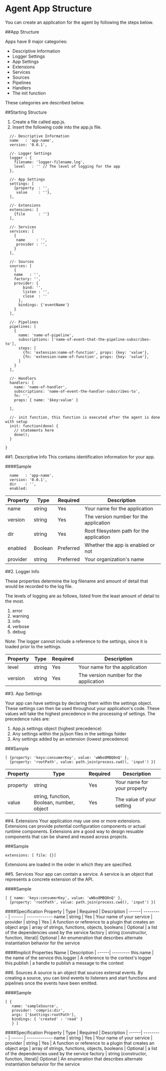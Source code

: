 Agent App Structure
===========

You can create an application for the agent by following the steps below. 

##App Structure

Apps have 9 major categories:

* Descriptive Information
* Logger Settings
* App Settings
* Extensions
* Services
* Sources
* Pipelines
* Handlers
* The init function

These categories are described below. 

##Starting Structure
1. Create a file called app.js.
2. Insert the following code into the app.js file.

````
  //- Descriptive Information
  name   : 'app-name',
  version: '0.0.1',
  
  //- Logger Settings
  logger : {
    filename: 'logger-filename.log',
    level   : '' // The level of logging for the app
  },
  
  //- App Settings
  settings: [
    {property  : '',
     value     : ''},
  ],
  
  //- Extensions
  extensions: [
    {file      : ''}
  ],
  
  //- Services
  services: [
  	{
  	 name     : '',
  	 provider : '',
  	} 
  ],

  //- Sources
  sources: [
    { 
    name   : '',
    factory: '',
    provider: {
        bind: '',
        listen : '',
        close  : ''
      },
      bindings: {'eventName'}
    }
  ],
  
  //- Pipelines
  pipelines: [
    {
      name: 'name-of-pipeline',
      subscriptions: ['name-of-event-that-the-pipeline-subscribes-to'],
      steps: [
        {fn: 'extension:name-of-function', props: {key: 'value'},
        {fn: 'extension:name-of-function', props: {key: 'value'},
      ]
    }
  ],

  //- Handlers
  handlers: [
  	name: 'name-of-handler',
  	subscriptions: 'name-of-event-the-handler-subscribes-to',
  	fn: '',
  	props: { name: '$key:value' }

  ],

  //- init function, this function is executed after the agent is done with setup
  init: function(done) {
    // statements here
    done();
  }
  
}
````

##1. Descriptive Info
This contains identification information for your app.

####Sample
````
  name   : 'app-name',
  version: '0.0.1',
  dir    : '',
  enabled: 

````

Property | Type | Required |   Description | 
------| --------- | ------ | -------------
name | string | Yes   | Your name for the application | 
version | string | Yes	   | The version number for the application
dir | string | Yes | Root filesystem path for the application
enabled | Boolean | Preferred | Whether the app is enabled or not
provider | string | Preferred | Your organization's name


##2. Logger Info

These properties determine the log filename and amount of detail that would be recorded to the log file. 

The levels of logging are as follows, listed from the least amount of detail to the most.

1. error
2. warning
3. info
4. verbose
5. debug

Note: The logger cannot include a reference to the settings, since it is loaded prior to the settings.

Property | Type | Required | Description | 
------| --------- | ------ | -------------
level | string | Yes   | Your name for the application | 
version | string | Yes	   | The version number for the application



##3. App Settings

Your app can have settings by declaring them within the settings object. These settings can then be used throughout your application's code. These values will take the highest precedence in the processing of settings. The precedence rules are:

1. App.js settings object (highest precedence)
2. Any settings within the js/json files in the settings folder
3. Any settings added by an extension (lowest precedence)


###Sample
````
[ {property: 'keys:consumerKey', value: 'wWbo8MBQ0nQ' },
  {property: 'rootPath', value: path.join(process.cwd(), 'input') }]
````

Property | Type | Required | Description | 
------| --------- | ------ | -------------
property | string | Yes   | Your name for your property| 
value | string, function, Boolean, number, object | Yes	   | The value of your setting



##4. Extensions
Your application may use one or more extensions. Extensions can provide potential configuration components or actual runtime components. Extensions are a good way to design resuable components that can be shared and reused across projects. 


###Sample
````
extensions: [ file: {}]
````

Extensions are loaded in the order in which they are specified. 

##5. Services
Your app can contain a service. A service is an object that represents a concrete extension of the API.

####Sample
````
[ { name: 'keys:consumerKey', value: 'wWbo8MBQ0nQ' },
  {property: 'rootPath', value: path.join(process.cwd(), 'input') }]
````
####Specification
Property | Type | Required |   Description | 
------| --------- | ------ | -------------
name | string | Yes   | Your name of your service | 
provider | string | Yes	   | A function or reference to a plugin that creates an object
args | array of strings, functions, objects, booleans | Optional | a list of the dependencies used by the service
factory | string (constructor, function, literal)| Optional | An enumeration that describes alternate instantiation behavior for the service

####Implicit Properties
Name | Description |
------| ---------
this.name | the name of the service
this.logger | A reference to the context's logger
this.publish | a handle to publish a message to the context


##6. Sources
A source is an object that sources external events. By creating a source, you can bind events to listeners and start functions and pipelines once the events have been emitted.

####Sample
````
[ {
   name: 'sampleSource',
   provider: 'compris:dir',
   args: ['$settings:rootPath'],
   bindings: { 'created' : 'read' }
   } ]
```` 
####Specification
Property | Type | Required |   Description | 
------| --------- | ------ | -------------
name | string | Yes   | Your name of your service | 
provider | string | Yes	   | A function or reference to a plugin that creates an object
args | array of strings, functions, objects, booleans | Optional | a list of the dependencies used by the service
factory | string (constructor, function, literal)| Optional | An enumeration that describes alternate instantiation behavior for the service
